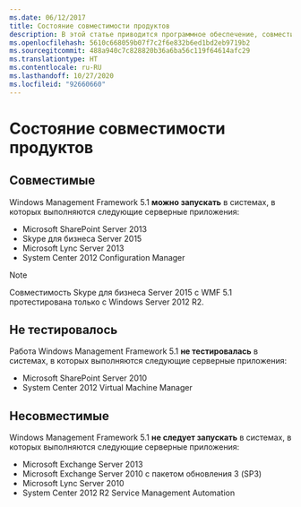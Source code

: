 ```yaml
---
ms.date: 06/12/2017
title: Состояние совместимости продуктов
description: В этой статье приводится программное обеспечение, совместимое с WMF 5.1.
ms.openlocfilehash: 5610c668059b07f7c2f6e832b6ed1bd2eb9719b2
ms.sourcegitcommit: 488a940c7c828820b36a6ba56c119f64614afc29
ms.translationtype: HT
ms.contentlocale: ru-RU
ms.lasthandoff: 10/27/2020
ms.locfileid: "92660660"
---
```

# <a name="product-compatibility-status"></a>Состояние совместимости продуктов

## <a name="compatible"></a>Совместимые

Windows Management Framework 5.1 **можно запускать** в системах, в которых выполняются следующие серверные приложения:

- Microsoft SharePoint Server 2013
- Skype для бизнеса Server 2015
- Microsoft Lync Server 2013
- System Center 2012 Configuration Manager

> [!NOTE]
> Совместимость Skype для бизнеса Server 2015 с WMF 5.1 протестирована только с Windows Server 2012 R2.

## <a name="not-tested"></a>Не тестировалось

Работа Windows Management Framework 5.1 **не тестировалась** в системах, в которых выполняются следующие серверные приложения:

- Microsoft SharePoint Server 2010
- System Center 2012 Virtual Machine Manager

## <a name="incompatible"></a>Несовместимые

Windows Management Framework 5.1 **не следует запускать** в системах, в которых выполняются следующие серверные приложения:

- Microsoft Exchange Server 2013
- Microsoft Exchange Server 2010 с пакетом обновления 3 (SP3)
- Microsoft Lync Server 2010
- System Center 2012 R2 Service Management Automation
